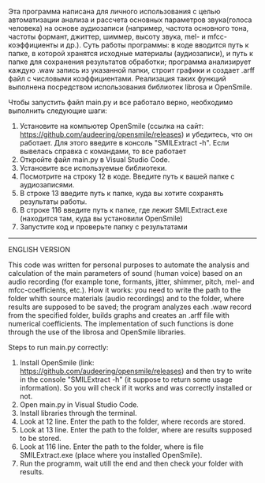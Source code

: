 Эта программа написана для личного использования с целью автоматизации анализа и рассчета основных параметров звука(голоса человека) на основе аудиозаписи (например, частота основного тона, частоты формант, джиттер, шиммер, высоту звука, mel- и mfcc- коэффициенты и др.). 
Суть работы программы: в коде вводится путь к папке, в которой хранятся исходные материалы (аудиозаписи), и путь к папке для сохранения результатов обработки; программа анализирует каждую .waw запись из указанной папки, строит графики и создает .arff файл с числовыми коэффициентами. Реализация таких функций выполнена посредством использования библиотек librosa и OpenSmile.

Чтобы запустить файл main.py и все работало верно, необходимо выполнить следующие шаги:

1. Установите на компьютер OpenSmile (ссылка на сайт: https://github.com/audeering/opensmile/releases) 
   и убедитесь, что он работает. Для этого введите в консоль "SMILExtract -h". Если вывелась справка с командами, то все работает
2. Откройте файл main.py в Visual Studio Code.
3. Установите все используемые библиотеки.
4. Посмотрите на строку 12 в коде. Введите путь к вашей папке с аудиозаписями.
5. В строке 13 введите путь к папке, куда вы хотите сохранять результаты работы.
6. В строке 116 введите путь к папке, где лежит SMILExtract.exe (находится там, куда вы установили OpenSmile)
7. Запустите код и проверьте папку с результатами

_________________________________________________________________________________
ENGLISH VERSION

This code was written for personal purposes to automate the analysis and calculation of the main parameters of sound (human voice) based on an audio recording (for example tone, formants, jitter, shimmer, pitch, mel- and mfcc-coefficients, etc.).
How it works: you need to write the path to the folder whith source materials (audio recordings) and to the folder, where results are supposed to be saved; the program analyzes each .waw record from the specified folder, builds graphs and creates an .arff file with numerical coefficients. The implementation of such functions is done through the use of the librosa and OpenSmile libraries.

Steps to run main.py correctly:
1. Install OpenSmile (link: https://github.com/audeering/opensmile/releases) and then try to write in the console "SMILExtract -h" (it suppose to return some usage information). So you will check if it works and was correctly installed or not.
2. Open main.py in Visual Studio Code.
3. Install libraries through the terminal.
4. Look at 12 line. Enter the path to the folder, where records are stored.
5. Look at 13 line. Enter the path to the folder, where are results supposed to be stored.
6. Look at 116 line. Enter the path to the folder, where is file SMILExtract.exe (place where you installed OpenSmile).
7. Run the programm, wait utill the end and then check your folder with results.
